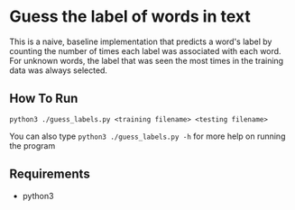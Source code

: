 # Guess the label of words in text

This is a naive, baseline implementation that predicts a word's label by counting the number of times each label was associated with each word. For unknown words, the label that was seen the most times in the training data was always selected.


## How To Run
```python3 ./guess_labels.py <training filename> <testing filename>```

You can also type ```python3 ./guess_labels.py -h``` for more help on running the program


## Requirements
- python3
